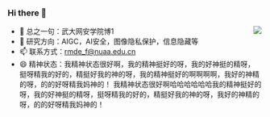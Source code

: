 ### Hi there 👋

- 🔭 总之一句：武大网安学院博1<img align="right" src="https://github-readme-stats.vercel.app/api?username=RMDE&show_icons=true">
- 🌱 研究方向：AIGC，AI安全，图像隐私保护，信息隐藏等
- 📫 联系方式：rmde_f@nuaa.edu.cn
- 😄 精神状态：我精神状态很好啊，我的精神挺好的呀，我的好神挺的精呀，挺呀精我的好的，精挺好我的神的呀，我的精神挺好的啊啊啊啊，我好的神精的呀，的的好呀精我妈神的！ 我精神状态很好啊哈哈哈哈哈哈我的精神挺好的呀，我的好神挺的精呀，挺呀精我的好的，精挺好我的神的呀，我好的神精的呀，的的好呀精我妈神的！
